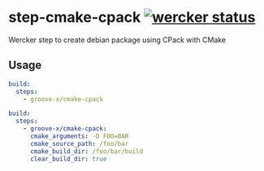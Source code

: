 # step-cmake-cpack [![wercker status](https://app.wercker.com/status/b37900dc41e6dae0b0c7f3b397f6f7f7/s "wercker status")](https://app.wercker.com/project/bykey/b37900dc41e6dae0b0c7f3b397f6f7f7)

Wercker step to create debian package using CPack with CMake

## Usage

```yaml
build:
  steps:
    - groove-x/cmake-cpack
```

```yaml
build:
  steps:
    - groove-x/cmake-cpack:
      cmake_arguments: -D FOO=BAR
      cmake_source_path: /foo/bar
      cmake_build_dir: /foo/bar/build
      clear_build_dir: true
```
